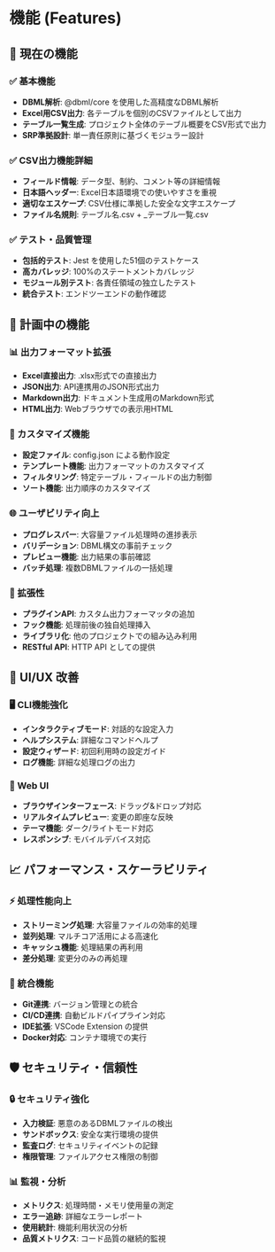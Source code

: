 # 機能 (Features)

## 🎯 現在の機能

### ✅ 基本機能
- **DBML解析**: @dbml/core を使用した高精度なDBML解析
- **Excel用CSV出力**: 各テーブルを個別のCSVファイルとして出力
- **テーブル一覧生成**: プロジェクト全体のテーブル概要をCSV形式で出力
- **SRP準拠設計**: 単一責任原則に基づくモジュラー設計

### ✅ CSV出力機能詳細
- **フィールド情報**: データ型、制約、コメント等の詳細情報
- **日本語ヘッダー**: Excel日本語環境での使いやすさを重視
- **適切なエスケープ**: CSV仕様に準拠した安全な文字エスケープ
- **ファイル名規則**: テーブル名.csv + _テーブル一覧.csv

### ✅ テスト・品質管理
- **包括的テスト**: Jest を使用した51個のテストケース
- **高カバレッジ**: 100%のステートメントカバレッジ
- **モジュール別テスト**: 各責任領域の独立したテスト
- **統合テスト**: エンドツーエンドの動作確認

## 🚀 計画中の機能

### 📊 出力フォーマット拡張
- **Excel直接出力**: .xlsx形式での直接出力
- **JSON出力**: API連携用のJSON形式出力
- **Markdown出力**: ドキュメント生成用のMarkdown形式
- **HTML出力**: Webブラウザでの表示用HTML

### 🔧 カスタマイズ機能
- **設定ファイル**: config.json による動作設定
- **テンプレート機能**: 出力フォーマットのカスタマイズ
- **フィルタリング**: 特定テーブル・フィールドの出力制御
- **ソート機能**: 出力順序のカスタマイズ

### 🌐 ユーザビリティ向上
- **プログレスバー**: 大容量ファイル処理時の進捗表示
- **バリデーション**: DBML構文の事前チェック
- **プレビュー機能**: 出力結果の事前確認
- **バッチ処理**: 複数DBMLファイルの一括処理

### 🔌 拡張性
- **プラグインAPI**: カスタム出力フォーマッタの追加
- **フック機能**: 処理前後の独自処理挿入
- **ライブラリ化**: 他のプロジェクトでの組み込み利用
- **RESTful API**: HTTP API としての提供

## 🎨 UI/UX 改善

### 🖥️ CLI機能強化
- **インタラクティブモード**: 対話的な設定入力
- **ヘルプシステム**: 詳細なコマンドヘルプ
- **設定ウィザード**: 初回利用時の設定ガイド
- **ログ機能**: 詳細な処理ログの出力

### 🌟 Web UI
- **ブラウザインターフェース**: ドラッグ&ドロップ対応
- **リアルタイムプレビュー**: 変更の即座な反映
- **テーマ機能**: ダーク/ライトモード対応
- **レスポンシブ**: モバイルデバイス対応

## 📈 パフォーマンス・スケーラビリティ

### ⚡ 処理性能向上
- **ストリーミング処理**: 大容量ファイルの効率的処理
- **並列処理**: マルチコア活用による高速化
- **キャッシュ機能**: 処理結果の再利用
- **差分処理**: 変更分のみの再処理

### 🔄 統合機能
- **Git連携**: バージョン管理との統合
- **CI/CD連携**: 自動ビルドパイプライン対応
- **IDE拡張**: VSCode Extension の提供
- **Docker対応**: コンテナ環境での実行

## 🛡️ セキュリティ・信頼性

### 🔒 セキュリティ強化
- **入力検証**: 悪意のあるDBMLファイルの検出
- **サンドボックス**: 安全な実行環境の提供
- **監査ログ**: セキュリティイベントの記録
- **権限管理**: ファイルアクセス権限の制御

### 📊 監視・分析
- **メトリクス**: 処理時間・メモリ使用量の測定
- **エラー追跡**: 詳細なエラーレポート
- **使用統計**: 機能利用状況の分析
- **品質メトリクス**: コード品質の継続的監視